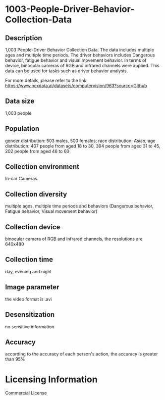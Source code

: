 # 1003-People-Driver-Behavior-Collection-Data


## Description
1,003 People-Driver Behavior Collection Data. The data includes multiple ages and multiple time periods. The driver behaviors includes Dangerous behavior, fatigue behavior and visual movement behavior. In terms of device, binocular cameras of RGB and infrared channels were applied. This data can be used for tasks such as driver behavior analysis.

For more details, please refer to the link: https://www.nexdata.ai/datasets/computervision/963?source=Github


## Data size
1,003 people

## Population
gender distribution: 503 males, 500 females; race distribution: Asian; age distribution: 407 people from aged 18 to 30, 394 people from aged 31 to 45, 202 people from aged 46 to 60

## Collection environment
In-car Cameras

## Collection diversity
multiple ages, multiple time periods and behaviors (Dangerous behavior, Fatigue behavior, Visual movement behavior)

## Collection device
binocular camera of RGB and infrared channels, the resolutions are 640x480

## Collection time
day, evening and night

## Image parameter
the video format is .avi

## Desensitization
no sensitive information

## Accuracy
according to the accuracy of each person's action, the accuracy is greater than 95%

# Licensing Information
Commercial License
